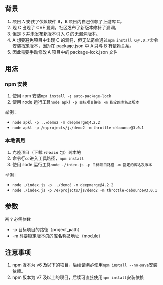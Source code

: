 ## 背景

1. 项目 A 安装了依赖软件 B，B 项目内自己依赖了上游库 C。
2. 现 C 出现了 CVE 漏洞，社区发布了新版本修补了漏洞。
3. 但是 B 并未发布新版本引入 C 的无漏洞版本。
4. A 想要避免项目中出现 C 的漏洞，但无法简单通过`npm install C@4.0.7`命令安装指定版本，因为在 package.json 中 A 只与 B 有依赖关系。
5. 因此需要手动修改 A 项目中的 package-lock.json 文件

## 用法

### npm 安装

1. 使用 npm 安装`npm install -g auto-package-lock`
2. 使用 node 运行工具`node apkl -p 目标项目路径 -m 指定的库名及版本`

举例：

- `node apkl -p ../demo2 -m deepmerge@4.2.2`
- `node apkl -p /e/projects/js/demo2 -m throttle-debounce@3.0.1`

### 本地调用

1. 克隆项目（下载 release 包）到本地
2. 命令行`cd`进入工具路径，`npm install`
3. 使用 node 运行工具`node ./index.js -p 目标项目路径 -m 指定的库名及版本`

举例：

- `node ./index.js -p ../demo2 -m deepmerge@4.2.2`
- `node ./index.js -p /e/projects/js/demo2 -m throttle-debounce@3.0.1`

## 参数

两个必需参数

- -p 目标项目的路径（project_path）
- -m 想要锁定版本的的库名称及地址（module）

## 注意事项

1. npm 版本为 v6 及以下的项目，后续请务必使用`npm install --no-save`安装依赖。
2. npm 版本为 v7 及以上的项目，后续可直接使用`npm install`安装依赖
